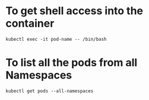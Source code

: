 # To get shell access into the container 
`kubectl exec -it pod-name -- /bin/bash`

# To list all the pods from all Namespaces
`kubectl get pods --all-namespaces`

